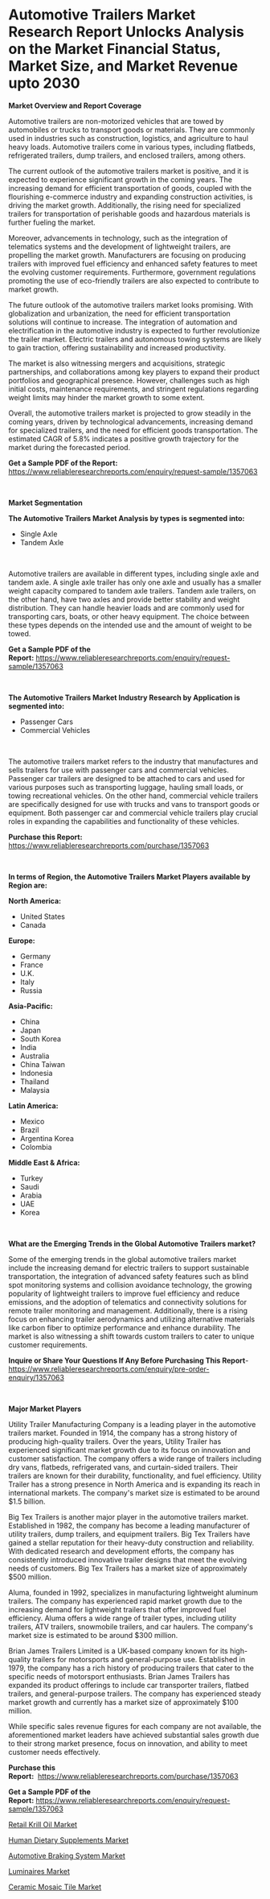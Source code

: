 <p><h1>Automotive Trailers Market Research Report Unlocks Analysis on the Market Financial Status, Market Size, and Market Revenue upto 2030</h1></p><p><strong>Market Overview and Report Coverage</strong></p>
<p><p>Automotive trailers are non-motorized vehicles that are towed by automobiles or trucks to transport goods or materials. They are commonly used in industries such as construction, logistics, and agriculture to haul heavy loads. Automotive trailers come in various types, including flatbeds, refrigerated trailers, dump trailers, and enclosed trailers, among others.</p><p>The current outlook of the automotive trailers market is positive, and it is expected to experience significant growth in the coming years. The increasing demand for efficient transportation of goods, coupled with the flourishing e-commerce industry and expanding construction activities, is driving the market growth. Additionally, the rising need for specialized trailers for transportation of perishable goods and hazardous materials is further fueling the market.</p><p>Moreover, advancements in technology, such as the integration of telematics systems and the development of lightweight trailers, are propelling the market growth. Manufacturers are focusing on producing trailers with improved fuel efficiency and enhanced safety features to meet the evolving customer requirements. Furthermore, government regulations promoting the use of eco-friendly trailers are also expected to contribute to market growth.</p><p>The future outlook of the automotive trailers market looks promising. With globalization and urbanization, the need for efficient transportation solutions will continue to increase. The integration of automation and electrification in the automotive industry is expected to further revolutionize the trailer market. Electric trailers and autonomous towing systems are likely to gain traction, offering sustainability and increased productivity.</p><p>The market is also witnessing mergers and acquisitions, strategic partnerships, and collaborations among key players to expand their product portfolios and geographical presence. However, challenges such as high initial costs, maintenance requirements, and stringent regulations regarding weight limits may hinder the market growth to some extent.</p><p>Overall, the automotive trailers market is projected to grow steadily in the coming years, driven by technological advancements, increasing demand for specialized trailers, and the need for efficient goods transportation. The estimated CAGR of 5.8% indicates a positive growth trajectory for the market during the forecasted period.</p></p>
<p><strong>Get a Sample PDF of the Report:</strong> <a href="https://www.reliableresearchreports.com/enquiry/request-sample/1357063">https://www.reliableresearchreports.com/enquiry/request-sample/1357063</a></p>
<p>&nbsp;</p>
<p><strong>Market Segmentation</strong></p>
<p><strong>The Automotive Trailers Market Analysis by types is segmented into:</strong></p>
<p><ul><li>Single Axle</li><li>Tandem Axle</li></ul></p>
<p>&nbsp;</p>
<p><p>Automotive trailers are available in different types, including single axle and tandem axle. A single axle trailer has only one axle and usually has a smaller weight capacity compared to tandem axle trailers. Tandem axle trailers, on the other hand, have two axles and provide better stability and weight distribution. They can handle heavier loads and are commonly used for transporting cars, boats, or other heavy equipment. The choice between these types depends on the intended use and the amount of weight to be towed.</p></p>
<p><strong>Get a Sample PDF of the Report:</strong>&nbsp;<a href="https://www.reliableresearchreports.com/enquiry/request-sample/1357063">https://www.reliableresearchreports.com/enquiry/request-sample/1357063</a></p>
<p>&nbsp;</p>
<p><strong>The Automotive Trailers Market Industry Research by Application is segmented into:</strong></p>
<p><ul><li>Passenger Cars</li><li>Commercial Vehicles</li></ul></p>
<p>&nbsp;</p>
<p><p>The automotive trailers market refers to the industry that manufactures and sells trailers for use with passenger cars and commercial vehicles. Passenger car trailers are designed to be attached to cars and used for various purposes such as transporting luggage, hauling small loads, or towing recreational vehicles. On the other hand, commercial vehicle trailers are specifically designed for use with trucks and vans to transport goods or equipment. Both passenger car and commercial vehicle trailers play crucial roles in expanding the capabilities and functionality of these vehicles.</p></p>
<p><strong>Purchase this Report:</strong>&nbsp; <a href="https://www.reliableresearchreports.com/purchase/1357063">https://www.reliableresearchreports.com/purchase/1357063</a></p>
<p>&nbsp;</p>
<p><strong>In terms of Region, the Automotive Trailers Market Players available by Region are:</strong></p>
<p>
    <p> <strong> North America: </strong>
        <ul>
            <li>United States</li>
            <li>Canada</li>
        </ul>
        </p> 
    <p> <strong> Europe: </strong>
        <ul>
            <li>Germany</li>
            <li>France</li>
            <li>U.K.</li>
            <li>Italy</li>
            <li>Russia</li>
        </ul>
        </p> 
    <p> <strong> Asia-Pacific: </strong>
        <ul>
            <li>China</li>
            <li>Japan</li>
            <li>South Korea</li>
            <li>India</li>
            <li>Australia</li>
            <li>China Taiwan</li>
            <li>Indonesia</li>
            <li>Thailand</li>
            <li>Malaysia</li>
        </ul>
        </p> 
    <p> <strong> Latin America: </strong>
        <ul>
            <li>Mexico</li>
            <li>Brazil</li>
            <li>Argentina Korea</li>
            <li>Colombia</li>
        </ul>
        </p> 
    <p> <strong> Middle East & Africa: </strong>
        <ul>
            <li>Turkey</li>
            <li>Saudi</li>
            <li>Arabia</li>
            <li>UAE</li>
            <li>Korea</li>
        </ul>
    </p>
    </p>
<p>&nbsp;</p>
<p><strong>What are the Emerging Trends in the Global Automotive Trailers market?</strong></p>
<p><p>Some of the emerging trends in the global automotive trailers market include the increasing demand for electric trailers to support sustainable transportation, the integration of advanced safety features such as blind spot monitoring systems and collision avoidance technology, the growing popularity of lightweight trailers to improve fuel efficiency and reduce emissions, and the adoption of telematics and connectivity solutions for remote trailer monitoring and management. Additionally, there is a rising focus on enhancing trailer aerodynamics and utilizing alternative materials like carbon fiber to optimize performance and enhance durability. The market is also witnessing a shift towards custom trailers to cater to unique customer requirements.</p></p>
<p><strong>Inquire or Share Your Questions If Any Before Purchasing This Report</strong>- <a href="https://www.reliableresearchreports.com/enquiry/pre-order-enquiry/1357063">https://www.reliableresearchreports.com/enquiry/pre-order-enquiry/1357063</a></p>
<p>&nbsp;</p>
<p><strong>Major Market Players</strong></p>
<p><p>Utility Trailer Manufacturing Company is a leading player in the automotive trailers market. Founded in 1914, the company has a strong history of producing high-quality trailers. Over the years, Utility Trailer has experienced significant market growth due to its focus on innovation and customer satisfaction. The company offers a wide range of trailers including dry vans, flatbeds, refrigerated vans, and curtain-sided trailers. Their trailers are known for their durability, functionality, and fuel efficiency. Utility Trailer has a strong presence in North America and is expanding its reach in international markets. The company's market size is estimated to be around $1.5 billion.</p><p>Big Tex Trailers is another major player in the automotive trailers market. Established in 1982, the company has become a leading manufacturer of utility trailers, dump trailers, and equipment trailers. Big Tex Trailers have gained a stellar reputation for their heavy-duty construction and reliability. With dedicated research and development efforts, the company has consistently introduced innovative trailer designs that meet the evolving needs of customers. Big Tex Trailers has a market size of approximately $500 million.</p><p>Aluma, founded in 1992, specializes in manufacturing lightweight aluminum trailers. The company has experienced rapid market growth due to the increasing demand for lightweight trailers that offer improved fuel efficiency. Aluma offers a wide range of trailer types, including utility trailers, ATV trailers, snowmobile trailers, and car haulers. The company's market size is estimated to be around $300 million.</p><p>Brian James Trailers Limited is a UK-based company known for its high-quality trailers for motorsports and general-purpose use. Established in 1979, the company has a rich history of producing trailers that cater to the specific needs of motorsport enthusiasts. Brian James Trailers has expanded its product offerings to include car transporter trailers, flatbed trailers, and general-purpose trailers. The company has experienced steady market growth and currently has a market size of approximately $100 million.</p><p>While specific sales revenue figures for each company are not available, the aforementioned market leaders have achieved substantial sales growth due to their strong market presence, focus on innovation, and ability to meet customer needs effectively.</p></p>
<p><strong>Purchase this Report:</strong>&nbsp;&nbsp;<a href="https://www.reliableresearchreports.com/purchase/1357063">https://www.reliableresearchreports.com/purchase/1357063</a></p>
<p></p>
<p><strong>Get a Sample PDF of the Report:</strong>&nbsp;<a href="https://www.reliableresearchreports.com/enquiry/request-sample/1357063">https://www.reliableresearchreports.com/enquiry/request-sample/1357063</a></p>
<p><p><a href="https://www.linkedin.com/pulse/retail-krill-oil-market-research-report-unlocks-analysis-fkqnf/">Retail Krill Oil Market</a></p><p><a href="https://www.linkedin.com/pulse/human-dietary-supplements-market-size-share-amp-trends-ehsif/">Human Dietary Supplements Market</a></p><p><a href="https://github.com/RichRobinson5/Market-Research-Report-List-2/blob/main/automotive-braking-system-market.md">Automotive Braking System Market</a></p><p><a href="https://medium.com/@heatherhall44/luminaires-market-analysis-and-sze-forecasted-for-period-from-2023-to-2030-f0113bbca899">Luminaires Market</a></p><p><a href="https://medium.com/@judyhunter52/ceramic-mosaic-tile-nbsp-market-focuses-on-market-share-size-and-projected-forecast-till-2030-4dfc8694bb93">Ceramic Mosaic Tile Market</a></p></p>